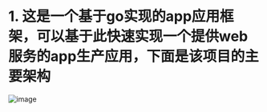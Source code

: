 # 1. 这是一个基于go实现的app应用框架，可以基于此快速实现一个提供web服务的app生产应用，下面是该项目的主要架构
![image](https://user-images.githubusercontent.com/44900764/156139904-88c7e0ba-6fa5-417b-855f-189b8a552665.png)
